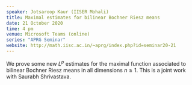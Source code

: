 ```yaml
---
speaker: Jotsaroop Kaur (IISER Mohali)
title: Maximal estimates for bilinear Bochner Riesz means
date: 21 October 2020
time: 4 pm
venue: Microsoft Teams (online)
series: "APRG Seminar"
website: http://math.iisc.ac.in/~aprg/index.php?id=seminar20-21
---
```


We prove some new $L^p$ estimates for the maximal function
associated to bilinear Bochner Riesz means in all dimensions
$n\geq 1$. This is a joint work with Saurabh Shrivastava.
